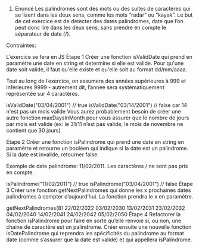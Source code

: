 1. Enoncé
Les palindromes sont des mots ou des suites de caractères qui se lisent dans les deux sens, comme les mots “radar” ou “kayak”. Le but de cet exercice est de détecter des dates palindromes, date que l’on peut donc lire dans les deux sens, sans prendre en compte le séparateur de date (/).

Contraintes:

L’exercice se fera en JS
Étape 1
Créer une fonction isValidDate qui prend en paramètre une date en string et determine si elle est valide. Pour qu'une date soit valide, il faut qu'elle existe et qu'elle soit au format dd/mm/aaaa.

Tout au long de l’exercice, on assumera des années supérieures à 999 et inférieures 9999 - autrement dit, l’année sera systématiquement représentée sur 4 caractères.

isValidDate("03/04/2001") // true
isValidDate("03/14/2001") // false car 14 n'est pas un mois valide
Vous aurez probablement besoin de créer une autre fonction maxDaysInMonth pour vous assurer que le nombre de jours par mois est valide (ex: le 31/11 n’est pas valide, le mois de novembre ne contient que 30 jours)

Étape 2
Créer une fonction isPalindrome qui prend une date en string en paramètre et retourne un booléen qui indique si la date est un palindrome. Si la date est invalide, retourner false.

Exemple de date palindrome: 11/02/2011. Les caractères / ne sont pas pris en compte.

isPalindrome("11/02/2011") // true
isPalindrome("03/04/2001") // false
Étape 3
Créer une fonction getNextPalindromes qui donne les x prochaines dates palindromes à compter d’aujourd’hui. La fonction prendra le x en paramètre.

getNextPalindromes(8)
22/02/2022
03/02/2030
13/02/2031
23/02/2032
04/02/2040
14/02/2041
24/02/2042
05/02/2050
Étape 4
Refactorer la fonction isPalindrome pour faire en sorte qu’elle renvoie si, ou non, une chaine de caractère est un palindrome. Créer ensuite une nouvelle fonction isDatePalindrome qui reprendra les spécificités du palindrome au format date (comme s’assurer que la date est valide) et qui appellera isPalindrome.